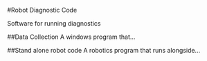 #Robot Diagnostic Code

Software for running diagnostics

##Data Collection
A windows program that...

##Stand alone robot code
A robotics program that runs alongside...
